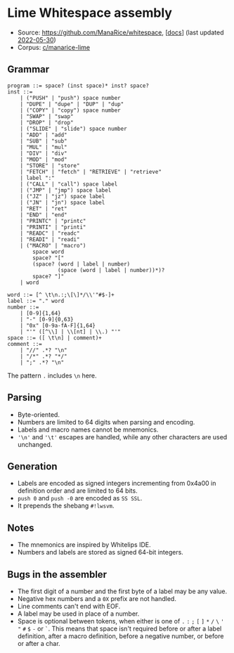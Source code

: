 # Lime Whitespace assembly

- Source: <https://github.com/ManaRice/whitespace>,
  [[docs](https://github.com/ManaRice/whitespace/blob/master/ws/wsa/README.md)]
  (last updated [2022-05-30](https://github.com/ManaRice/whitespace/commit/e8db8719e170c12875dac571c39ac811c7d0ec52))
- Corpus: [c/manarice-lime](https://github.com/wspacze/corpus/tree/main/c/manarice-lime)

## Grammar

```bnf
program ::= space? (inst space)* inst? space?
inst ::=
    | ("PUSH" | "push") space number
    | "DUPE" | "dupe" | "DUP" | "dup"
    | ("COPY" | "copy") space number
    | "SWAP" | "swap"
    | "DROP" | "drop"
    | ("SLIDE" | "slide") space number
    | "ADD" | "add"
    | "SUB" | "sub"
    | "MUL" | "mul"
    | "DIV" | "div"
    | "MOD" | "mod"
    | "STORE" | "store"
    | "FETCH" | "fetch" | "RETRIEVE" | "retrieve"
    | label ":"
    | ("CALL" | "call") space label
    | ("JMP" | "jmp") space label
    | ("JZ" | "jz") space label
    | ("JN" | "jn") space label
    | "RET" | "ret"
    | "END" | "end"
    | "PRINTC" | "printc"
    | "PRINTI" | "printi"
    | "READC" | "readc"
    | "READI" | "readi"
    | ("MACRO" | "macro")
        space word
        space? "["
        (space? (word | label | number)
                (space (word | label | number))*)?
        space? "]"
    | word

word ::= [^ \t\n.:;\[\]*/\\'"#$-]+
label ::= "." word
number ::=
    | [0-9]{1,64}
    | "-" [0-9]{0,63}
    | "0x" [0-9a-fA-F]{1,64}
    | "'" ([^\\] | \\[nt] | \\.) "'"
space ::= ([ \t\n] | comment)+
comment ::=
    | "//" .*? "\n"
    | "/*" .*? "*/"
    | ";" .*? "\n"
```

The pattern `.` includes `\n` here.

## Parsing

- Byte-oriented.
- Numbers are limited to 64 digits when parsing and encoding.
- Labels and macro names cannot be mnemonics.
- `'\n'` and `'\t'` escapes are handled, while any other characters are used
  unchanged.

## Generation

- Labels are encoded as signed integers incrementing from 0x4a00 in definition
  order and are limited to 64 bits.
- `push 0` and `push -0` are encoded as `SS SSL`.
- It prepends the shebang `#!lwsvm`.

## Notes

- The mnemonics are inspired by Whitelips IDE.
- Numbers and labels are stored as signed 64-bit integers.

## Bugs in the assembler

- The first digit of a number and the first byte of a label may be any value.
- Negative hex numbers and a `0X` prefix are not handled.
- Line comments can't end with EOF.
- A label may be used in place of a number.
- Space is optional between tokens, when either is one of `.` `:` `;` `[` `]`
  `*` `/` `\` `'` `"` `#` `$` `-` or `` ` ``. This means that space isn't
  required before or after a label definition, after a macro definition, before
  a negative number, or before or after a char.
